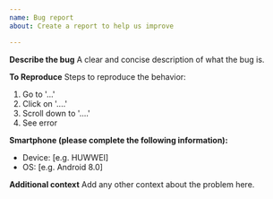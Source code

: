 ```yaml
---
name: Bug report
about: Create a report to help us improve

---
```


**Describe the bug**
A clear and concise description of what the bug is.

**To Reproduce**
Steps to reproduce the behavior:
1. Go to '...'
2. Click on '....'
3. Scroll down to '....'
4. See error

**Smartphone (please complete the following information):**
 - Device: [e.g. HUWWEI]
 - OS: [e.g. Android 8.0]

**Additional context**
Add any other context about the problem here.
